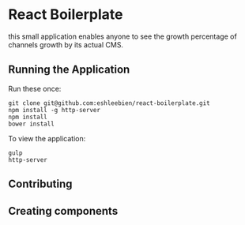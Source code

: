 React Boilerplate
=====

this small application enables anyone to see the growth percentage of channels growth by its actual CMS.

Running the Application
---------------------

Run these once:

```
git clone git@github.com:eshleebien/react-boilerplate.git
npm install -g http-server
npm install
bower install
```

To view the application:

```
gulp
http-server
```

Contributing
---

**Creating components**
---


